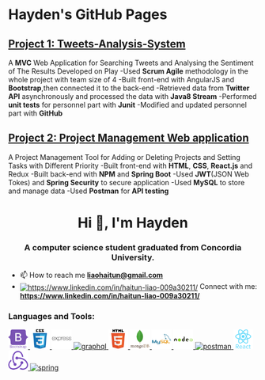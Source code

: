 # Hayden's GitHub Pages

## [Project 1: Tweets-Analysis-System](https://github.com/HaydenLiao/Tweets-Analysis-System)

A **MVC** Web Application for Searching Tweets and Analysing the Sentiment of The Results Developed on Play
-Used **Scrum Agile** methodology in the whole project with team size of 4
-Built front-end with AngularJS and **Bootstrap**,then connected it to the back-end
-Retrieved data from **Twitter API** asynchronously and processed the data with **Java8 Stream**
-Performed **unit tests** for personnel part with **Junit**
-Modified and updated personnel part with **GitHub**

## [Project 2: Project Management Web application](https://github.com/HaydenLiao/Spring-Boot-React)

A Project Management Tool for Adding or Deleting Projects and Setting Tasks with Different Priority
-Built front-end with **HTML**, **CSS**, **React.js** and Redux
-Built back-end with **NPM** and **Spring Boot**
-Used **JWT**(JSON Web Tokes) and **Spring Security** to secure application
-Used **MySQL** to store and manage data
-Used **Postman** for **API testing**

<h1 align="center">Hi 👋, I'm Hayden</h1>
<h3 align="center">A computer science student graduated from Concordia University.</h3>

- 📫 How to reach me **liaohaitun@gmail.com**
- <a href="https://linkedin.com/in/haitun-liao-009a30211/" target="blank"><img align="center" src="https://raw.githubusercontent.com/rahuldkjain/github-profile-readme-generator/master/src/images/icons/Social/linked-in-alt.svg" alt="https://www.linkedin.com/in/haitun-liao-009a30211/" height="12" width="15" /></a> Connect with me: **https://www.linkedin.com/in/haitun-liao-009a30211/**

<h3 align="left">Languages and Tools:</h3>
<p align="left"> <a href="https://getbootstrap.com" target="_blank" rel="noreferrer"> <img src="https://raw.githubusercontent.com/devicons/devicon/master/icons/bootstrap/bootstrap-plain-wordmark.svg" alt="bootstrap" width="40" height="40"/> </a> <a href="https://www.w3schools.com/css/" target="_blank" rel="noreferrer"> <img src="https://raw.githubusercontent.com/devicons/devicon/master/icons/css3/css3-original-wordmark.svg" alt="css3" width="40" height="40"/> </a> <a href="https://expressjs.com" target="_blank" rel="noreferrer"> <img src="https://raw.githubusercontent.com/devicons/devicon/master/icons/express/express-original-wordmark.svg" alt="express" width="40" height="40"/> </a> <a href="https://graphql.org" target="_blank" rel="noreferrer"> <img src="https://www.vectorlogo.zone/logos/graphql/graphql-icon.svg" alt="graphql" width="40" height="40"/> </a> <a href="https://www.w3.org/html/" target="_blank" rel="noreferrer"> <img src="https://raw.githubusercontent.com/devicons/devicon/master/icons/html5/html5-original-wordmark.svg" alt="html5" width="40" height="40"/> </a> <a href="https://www.mongodb.com/" target="_blank" rel="noreferrer"> <img src="https://raw.githubusercontent.com/devicons/devicon/master/icons/mongodb/mongodb-original-wordmark.svg" alt="mongodb" width="40" height="40"/> </a> <a href="https://www.mysql.com/" target="_blank" rel="noreferrer"> <img src="https://raw.githubusercontent.com/devicons/devicon/master/icons/mysql/mysql-original-wordmark.svg" alt="mysql" width="40" height="40"/> </a> <a href="https://nodejs.org" target="_blank" rel="noreferrer"> <img src="https://raw.githubusercontent.com/devicons/devicon/master/icons/nodejs/nodejs-original-wordmark.svg" alt="nodejs" width="40" height="40"/> </a> <a href="https://postman.com" target="_blank" rel="noreferrer"> <img src="https://www.vectorlogo.zone/logos/getpostman/getpostman-icon.svg" alt="postman" width="40" height="40"/> </a> <a href="https://reactjs.org/" target="_blank" rel="noreferrer"> <img src="https://raw.githubusercontent.com/devicons/devicon/master/icons/react/react-original-wordmark.svg" alt="react" width="40" height="40"/> </a> <a href="https://redux.js.org" target="_blank" rel="noreferrer"> <img src="https://raw.githubusercontent.com/devicons/devicon/master/icons/redux/redux-original.svg" alt="redux" width="40" height="40"/> </a> <a href="https://spring.io/" target="_blank" rel="noreferrer"> <img src="https://www.vectorlogo.zone/logos/springio/springio-icon.svg" alt="spring" width="40" height="40"/> </a> </p>
